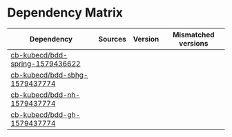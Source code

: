 # Dependency Matrix

Dependency | Sources | Version | Mismatched versions
---------- | ------- | ------- | -------------------
[cb-kubecd/bdd-spring-1579436622](https://github.com/cb-kubecd/bdd-spring-1579436622.git) |  | []() | 
[cb-kubecd/bdd-sbhg-1579437774](https://github.com/cb-kubecd/bdd-sbhg-1579437774.git) |  | []() | 
[cb-kubecd/bdd-nh-1579437774](https://github.com/cb-kubecd/bdd-nh-1579437774.git) |  | []() | 
[cb-kubecd/bdd-gh-1579437774](https://github.com/cb-kubecd/bdd-gh-1579437774.git) |  | []() | 
